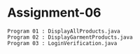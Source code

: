 # Assignment-06
    Program 01 : DisplayAllProducts.java
    Program 02 : DisplayGarmentProducts.java
    Program 03 : LoginVerification.java
